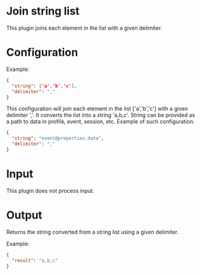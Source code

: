 # Join string list

This plugin joins each element in the list with a given delimiter.

# Configuration

Example:

```json
{
  "string": ['a','b','c'],
  "delimiter": ","
}
```

This configuration will join each element in the list ['a','b','c'] with a given delimiter ','.
It converts the list into a string 'a,b,c'.
String can be provided as a path to data in profile, event, session, etc. Example of such configuration.

```json
{
  "string": "event@properties.data",
  "delimiter": ","
}
```

# Input

This plugin does not process input.

# Output

Returns the string converted from a string list using a given delimiter.

Example:

```json
{
  "result": "a,b,c"
}
```


